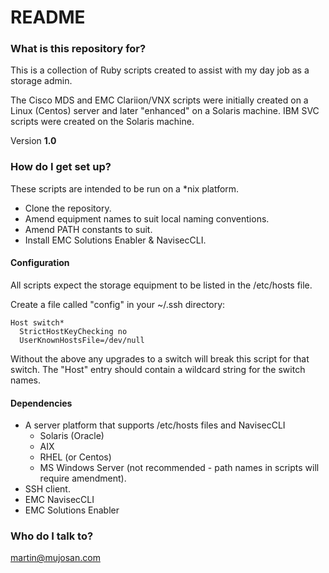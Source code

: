# README #

### What is this repository for? ###

This is a collection of Ruby scripts created to assist with my day job as a storage admin.

The Cisco MDS and EMC Clariion/VNX scripts were initially created on a Linux (Centos) server and later "enhanced" on a Solaris machine. IBM SVC scripts were created on the Solaris machine.

Version **1.0**

### How do I get set up? ###

These scripts are intended to be run on a *nix platform. 

* Clone the repository.
* Amend equipment names to suit local naming conventions.
* Amend PATH constants to suit.
* Install EMC Solutions Enabler & NavisecCLI.

#### Configuration ####

All scripts expect the storage equipment to be listed in the /etc/hosts file.

Create a file called "config" in your ~/.ssh directory:

    Host switch*
      StrictHostKeyChecking no
      UserKnownHostsFile=/dev/null


Without the above any upgrades to a switch will break this script for that switch. The "Host" entry should contain a wildcard string for the switch names.

#### Dependencies ####

* A server platform that supports /etc/hosts files and NavisecCLI
    * Solaris (Oracle)
    * AIX
    * RHEL (or Centos)
    * MS Windows Server (not recommended - path names in scripts will require amendment).
* SSH client.
* EMC NavisecCLI
* EMC Solutions Enabler

### Who do I talk to? ###

martin@mujosan.com